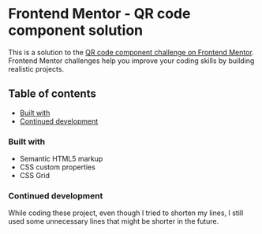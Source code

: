 # Frontend Mentor - QR code component solution

This is a solution to the [QR code component challenge on Frontend Mentor](https://www.frontendmentor.io/challenges/qr-code-component-iux_sIO_H). Frontend Mentor challenges help you improve your coding skills by building realistic projects. 

## Table of contents
  - [Built with](#built-with)
  - [Continued development](#continued-development)


### Built with

- Semantic HTML5 markup
- CSS custom properties
- CSS Grid

### Continued development

While coding these project, even though I tried to shorten my lines, I still used some unnecessary lines that might be shorter in the future.